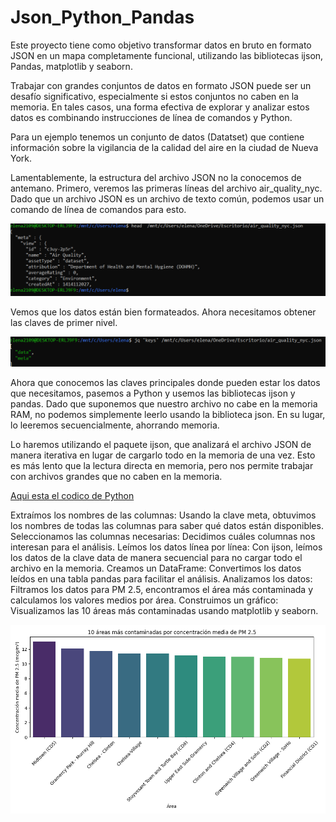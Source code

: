 # Json_Python_Pandas

Este proyecto tiene como objetivo transformar datos en bruto en formato JSON en un mapa completamente funcional, 
utilizando las bibliotecas ijson, Pandas, matplotlib y seaborn.

Trabajar con grandes conjuntos de datos en formato JSON puede ser un desafío significativo, especialmente si estos conjuntos no caben en la memoria. En tales casos, 
una forma efectiva de explorar y analizar estos datos es combinando instrucciones de línea de comandos y Python.

Para un ejemplo tenemos un conjunto de datos (Datatset) que contiene información sobre la vigilancia de la calidad del aire en la ciudad de Nueva York.

Lamentablemente, la estructura del archivo JSON no la conocemos de antemano. 
Primero, veremos las primeras líneas del archivo air_quality_nyc.
Dado que un archivo JSON es un archivo de texto común, podemos usar un comando de línea de comandos para esto.

![](https://github.com/elena210910/Json_Python_Pandas/blob/main/bash1.PNG)

Vemos que los datos están bien formateados. Ahora necesitamos obtener las claves de primer nivel.
 
![](https://github.com/elena210910/Json_Python_Pandas/blob/main/bash2.PNG)

Ahora que conocemos las claves principales donde pueden estar los datos que necesitamos, pasemos a Python y usemos las bibliotecas ijson y pandas.
Dado que suponemos que nuestro archivo no cabe en la memoria RAM, no podemos simplemente leerlo usando la biblioteca json. En su lugar, lo leeremos secuencialmente, ahorrando memoria.

Lo haremos utilizando el paquete ijson, que analizará el archivo JSON de manera iterativa en lugar de cargarlo todo en la memoria de una vez. Esto es más lento que la lectura directa en memoria, pero nos permite trabajar con archivos grandes que no caben en la memoria.

[Aqui esta el codico de Python](https://github.com/elena210910/Json_Python_Pandas/blob/main/code_python) 

Extraímos los nombres de las columnas: Usando la clave meta, obtuvimos los nombres de todas las columnas para saber qué datos están disponibles.
Seleccionamos las columnas necesarias: Decidimos cuáles columnas nos interesan para el análisis.
Leímos los datos línea por línea: Con ijson, leímos los datos de la clave data de manera secuencial para no cargar todo el archivo en la memoria.
Creamos un DataFrame: Convertimos los datos leídos en una tabla pandas para facilitar el análisis.
Analizamos los datos: Filtramos los datos para PM 2.5, encontramos el área más contaminada y calculamos los valores medios por área.
Construimos un gráfico: Visualizamos las 10 áreas más contaminadas usando matplotlib y seaborn.

![](https://github.com/elena210910/Json_Python_Pandas/blob/main/10_top.png)




